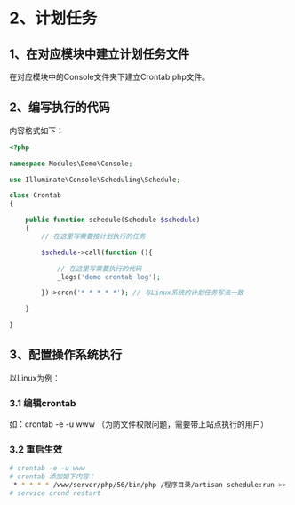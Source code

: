 # 2、计划任务

## 1、在对应模块中建立计划任务文件

在对应模块中的Console文件夹下建立Crontab.php文件。

## 2、编写执行的代码

内容格式如下：

```php
<?php

namespace Modules\Demo\Console;

use Illuminate\Console\Scheduling\Schedule;

class Crontab
{

    public function schedule(Schedule $schedule)
    {
        // 在这里写需要按计划执行的任务

        $schedule->call(function (){

            // 在这里写需要执行的代码
            _logs('demo crontab log');

        })->cron('* * * * *'); // 与Linux系统的计划任务写法一致

    }

}
```

## 3、配置操作系统执行

以Linux为例：

### 3.1 编辑crontab

如：crontab -e -u www （为防文件权限问题，需要带上站点执行的用户）

### 3.2 重启生效

```bash
# crontab -e -u www
# crontab 添加如下内容：
 * * * * * /www/server/php/56/bin/php /程序目录/artisan schedule:run >> /dev/null 2>&1
# service crond restart
```

